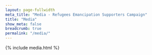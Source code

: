 ```yaml
---
layout: page-fullwidth
meta_title: "Media - Refugees Emancipation Supporters Campaign"
title: "Media"
show_meta: false
breadcrumb: true
permalink: "/media/"
---
```


{% include media.html %}
